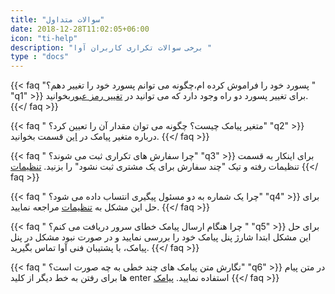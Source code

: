 ```yaml
---
title: "سوالات متداول"
date: 2018-12-28T11:02:05+06:00
icon: "ti-help"
description: "برخی سوالات تکراری کاربران آوا "
type : "docs"
---
```


{{< faq "پسورد خود را فراموش کرده ام،چگونه می توانم پسورد خود را تغییر دهم؟ " "q1" >}}
 برای تغییر  پسورد دو راه وجود دارد که می توانید در [تغییر رمز عبور](../administrator/advertiser/#تغییر-رمز-عبور)بخوانید.
{{</ faq >}}

{{< faq " متغیر پیامک چیست؟ چگونه می توان مقدار آن را تعیین کرد؟" "q2" >}}
درباره متغیر پیامک در  [این](../administrator/advertiser/#تنظیمات) قسمت بخوانید.
{{</ faq >}}

{{< faq " چرا سفارش های تکراری ثبت می شوند؟" "q3" >}}
 برای اینکار به قسمت تنظیمات رفته و تیک "چند سفارش برای یک مشتری ثبت نشود" را بزنید. [تنظیمات](../administrator/organizer/#تنظیمات)
{{</ faq >}}

{{< faq " چرا یک شماره به دو مسئول پیگیری انتساب داده می شود؟" "q4" >}}
 برای حل این مشکل به [تنظیمات](../administrator/organizer/#تنظیمات) مراجعه نمایید.
{{</ faq >}}


{{< faq " چرا هنگام ارسال پیامک خطای سرور دریافت می کنم؟ " "q5" >}}
 برای حل این مشکل ابتدا شارژ پنل پیامک خود را بررسی نمایید و در صورت نبود مشکل در پنل پیامک، با پشتیبان فنی آوا تماس بگیرید.
{{</ faq >}}


{{< faq "  نگارش متن پیامک های چند خطی به چه صورت است؟" "q6" >}}
 در متن پیام ها برای رفتن به خط دیگر از کلید enter استفاده نمایید. [پیامک](../administrator/organizer/#پیامک)
{{</ faq >}}


